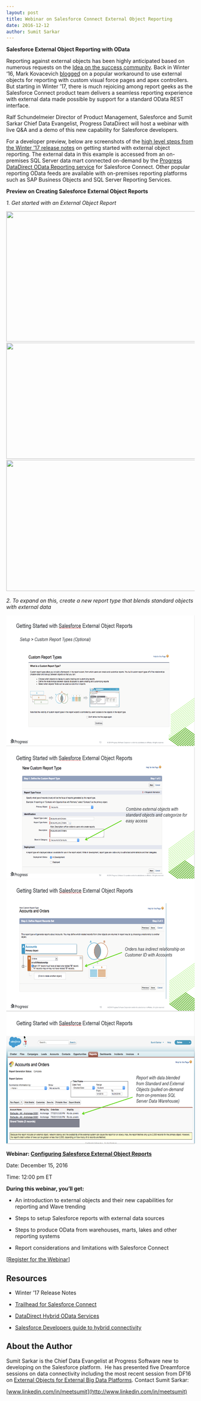 ```yaml
---
layout: post
title: Webinar on Salesforce Connect External Object Reporting
date: 2016-12-12 
author: Sumit Sarkar
---
```


**Salesforce External Object Reporting with OData**

Reporting against external objects has been highly anticipated based on numerous requests on the [Idea on the success community](https://success.salesforce.com/ideaView?id=08730000000lAFWAA2). Back in Winter ‘16, Mark Kovacevich [blogged](https://developer.salesforce.com/blogs/engineering/2016/02/salesforce-connect-reporting.html) on a popular workaround to use external objects for reporting with custom visual force pages and apex controllers. But starting in Winter ’17, there is much rejoicing among report geeks as the Salesforce Connect product team delivers a seamless reporting experience with external data made possible by support for a standard OData REST interface.

Ralf Schundelmeier Director of Product Management, Salesforce and Sumit Sarkar Chief Data Evangelist, Progress DataDirect will host a webinar with live Q&A and a demo of this new capability for Salesforce developers.

For a developer preview, below are screenshots of the [high level steps from the Winter ’17 release notes](https://releasenotes.docs.salesforce.com/en-us/winter17/release-notes/rn_forcecom_external_data_reports.htm) on getting started with external object reporting. The external data in this example is accessed from an on-premises SQL Server data mart connected on-demand by the [Progress DataDirect OData Reporting service](https://www.progress.com/data-connectivity/odata-salesforce-lightning-connect) for Salesforce Connect. Other popular reporting OData feeds are available with on-premises reporting platforms such as SAP Business Objects and SQL Server Reporting Services.

**Preview on Creating Salesforce External Object Reports**

*1. Get started with an External Object Report*

<img src="/assets/SalesforceWebinar1.png" width="623" height="348" />

<img src="/assets/SalesforceWebinar12.png" width="623" height="310" />

<img src="/assets/SalesforceWebinar3.png" width="624" height="350" />

*2. To expand on this, create a new report type that blends standard objects with external data*

<img src="/assets/SalesforceWebinar4.png" width="623" height="349" />

<img src="/assets/SalesforceWebinar5.png" width="624" height="351" />

<img src="/assets/SalesforceWebinar6.png" width="623" height="352" />

<img src="/assets/SalesforceWebinar7.png" width="624" height="351" />

**Webinar: [Configuring Salesforce External Object Reports](prgress.co/2fWHBDE)**

Date: December 15, 2016

Time: 12:00 pm ET

**During this webinar, you’ll get:**

-   An introduction to external objects and their new capabilities for reporting and Wave trending

-   Steps to setup Salesforce reports with external data sources

-   Steps to produce OData from warehouses, marts, lakes and other reporting systems

-   Report considerations and limitations with Salesforce Connect

\[[Register for the Webinar](prgress.co/2fWHBDE)\]

Resources
---------

-   Winter ’17 Release Notes

-   [Trailhead for Salesforce Connect](https://trailhead.salesforce.com/en/module/lightning_connect)

-   [DataDirect Hybrid OData Services](https://www.progress.com/products/data-sources/salesforce-lightning-connect-odata)

-   [Salesforce Developers guide to hybrid connectivity](https://developer.salesforce.com/page/Building_a_Data_Integration_Proof_of_Concept_Using_Lightning_Components)

About the Author
----------------

Sumit Sarkar is the Chief Data Evangelist at Progress Software new to developing on the Salesforce platform.  He has presented five Dreamforce sessions on data connectivity including the most recent session from DF16 on [External Objects for External Big Data Platforms](https://www.youtube.com/watch?v=Hqg0FUInSnM). Contact Sumit Sarkar:

[www.linkedin.com/in/meetsumit](http://www.linkedin.com/in/meetsumit)
